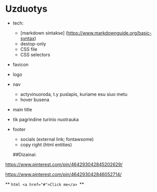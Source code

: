 # Uzduotys

- tech:
    - [markdown sintakse] (https://www.markdownguide.org/basic-syntax) 
    - destop-only
    - CSS file
    - CSS selectors

- favicon
- logo
- nav
    - actyvinuoroda, t.y puslapis, kuriame esu siuo metu
    - hover busena
- main title
- tik pagrindine turinio nuotrauka
- footer
    - socials (external link; fontawsome)
    - copy right (html entities)

    ##Dizainai:

https://www.pinterest.com/pin/464293042845202629/
    
https://www.pinterest.com/pin/464293042846052714/

**    ```html
    <a href="#">Click me</a>
    ```**


